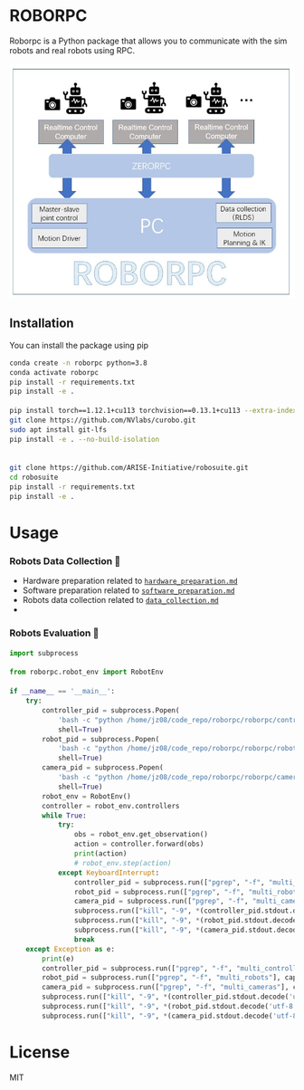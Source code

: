 
# ROBORPC
Roborpc is a Python package that allows you to communicate with the sim robots and real robots using RPC.

![Multi-Modality](roborpc.jpg)


## Installation

You can install the package using pip

```bash
conda create -n roborpc python=3.8
conda activate roborpc
pip install -r requirements.txt
pip install -e .

pip install torch==1.12.1+cu113 torchvision==0.13.1+cu113 --extra-index-url https://download.pytorch.org/whl/cu113
git clone https://github.com/NVlabs/curobo.git
sudo apt install git-lfs
pip install -e . --no-build-isolation


git clone https://github.com/ARISE-Initiative/robosuite.git
cd robosuite
pip install -r requirements.txt
pip install -e .


```

# Usage

### Robots Data Collection 🧹

-  Hardware preparation related to [`hardware_preparation.md`](https://github.com/WangYong-999/roborpc/blob/main/docs/hardware_preparation.md)
-  Software preparation related to [`software_preparation.md`](https://github.com/WangYong-999/roborpc/blob/main/docs/software_preparation.md)
-  Robots data collection related to [`data_collection.md`](https://github.com/WangYong-999/roborpc/blob/main/docs/data_collection.md)
- 
### Robots Evaluation 🚀
```python
import subprocess

from roborpc.robot_env import RobotEnv

if __name__ == '__main__':
    try:
        controller_pid = subprocess.Popen(
            'bash -c "python /home/jz08/code_repo/roborpc/roborpc/controllers/multi_controllers.py"',
            shell=True)
        robot_pid = subprocess.Popen(
            'bash -c "python /home/jz08/code_repo/roborpc/roborpc/robots/multi_robots.py"',
            shell=True)
        camera_pid = subprocess.Popen(
            'bash -c "python /home/jz08/code_repo/roborpc/roborpc/cameras/multi_cameras.py"',
            shell=True)
        robot_env = RobotEnv()
        controller = robot_env.controllers
        while True:
            try:
                obs = robot_env.get_observation()
                action = controller.forward(obs)
                print(action)
                # robot_env.step(action)
            except KeyboardInterrupt:
                controller_pid = subprocess.run(["pgrep", "-f", "multi_controllers"], capture_output=True)
                robot_pid = subprocess.run(["pgrep", "-f", "multi_robots"], capture_output=True)
                camera_pid = subprocess.run(["pgrep", "-f", "multi_cameras"], capture_output=True)
                subprocess.run(["kill", "-9", *(controller_pid.stdout.decode('utf-8').strip().rstrip().split('\n'))])
                subprocess.run(["kill", "-9", *(robot_pid.stdout.decode('utf-8').strip().rstrip().split('\n'))])
                subprocess.run(["kill", "-9", *(camera_pid.stdout.decode('utf-8').strip().rstrip().split('\n'))])
                break
    except Exception as e:
        print(e)
        controller_pid = subprocess.run(["pgrep", "-f", "multi_controllers"], capture_output=True)
        robot_pid = subprocess.run(["pgrep", "-f", "multi_robots"], capture_output=True)
        camera_pid = subprocess.run(["pgrep", "-f", "multi_cameras"], capture_output=True)
        subprocess.run(["kill", "-9", *(controller_pid.stdout.decode('utf-8').strip().rstrip().split('\n'))])
        subprocess.run(["kill", "-9", *(robot_pid.stdout.decode('utf-8').strip().rstrip().split('\n'))])
        subprocess.run(["kill", "-9", *(camera_pid.stdout.decode('utf-8').strip().rstrip().split('\n'))])
```


# License
MIT
